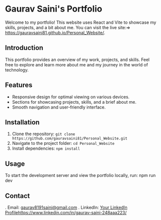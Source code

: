 # Gaurav Saini's Portfolio

Welcome to my portfolio! This website uses React and Vite to showcase my skills, projects, and a bit about me. 
You can visit the live site:=> https://gauravsaini81.github.io/Personal_Website/.



## Introduction
This portfolio provides an overview of my work, projects, and skills. Feel free to explore and learn more about me and my journey in the world of technology.



## Features
- Responsive design for optimal viewing on various devices.
- Sections for showcasing projects, skills, and a brief about me.
- Smooth navigation and user-friendly interface.

## Installation
1. Clone the repository: `git clone https://github.com/gauravsaini81/Personal_Website.git`
2. Navigate to the project folder: `cd Personal_Website`
3. Install dependencies: `npm install`

## Usage
To start the development server and view the portfolio locally,
run: npm run dev

## Contact
 . Email: gaurav8191saini@gmail.com
 . LinkedIn: [Your LinkedIn Profile](https://www.linkedin.com/in/gaurav-saini-248aaa223/)https://www.linkedin.com/in/gaurav-saini-248aaa223/
 






